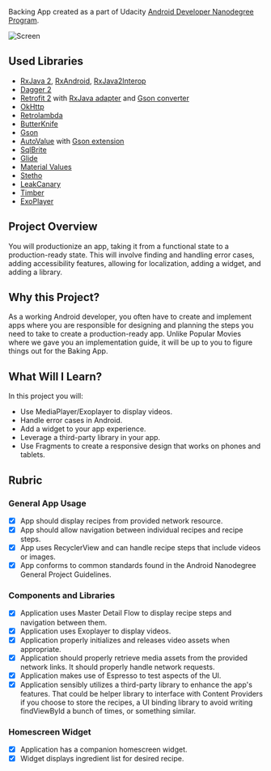 Backing App created as a part of Udacity [Android Developer Nanodegree Program](https://www.udacity.com/course/android-developer-nanodegree-by-google--nd801).

![Screen](https://ibb.co/me90yU)

## Used Libraries
* [RxJava 2](https://github.com/ReactiveX/RxJava), [RxAndroid](https://github.com/ReactiveX/RxAndroid), [RxJava2Interop](https://github.com/akarnokd/RxJava2Interop)
* [Dagger 2](https://github.com/google/dagger)
* [Retrofit 2](https://github.com/square/retrofit) with [RxJava adapter](https://github.com/square/retrofit/tree/master/retrofit-adapters/rxjava2) and [Gson converter](https://github.com/square/retrofit/tree/master/retrofit-converters/gson)
* [OkHttp](https://github.com/square/okhttp)
* [Retrolambda](https://github.com/evant/gradle-retrolambda)
* [ButterKnife](https://github.com/JakeWharton/butterknife)
* [Gson](https://github.com/google/gson)
* [AutoValue](https://github.com/google/auto) with [Gson extension](https://github.com/rharter/auto-value-gson)
* [SqlBrite](https://github.com/square/sqlbrite)
* [Glide](https://github.com/bumptech/glide)
* [Material Values](https://github.com/AoDevBlue/MaterialValues)
* [Stetho](https://github.com/facebook/stetho)
* [LeakCanary](https://github.com/square/leakcanary)
* [Timber](https://github.com/JakeWharton/timber)
* [ExoPlayer](https://github.com/google/ExoPlayer)

## Project Overview
You will productionize an app, taking it from a functional state to a production-ready state. This will involve finding and handling error cases, adding accessibility features, allowing for localization, adding a widget, and adding a library.

## Why this Project?
As a working Android developer, you often have to create and implement apps where you are responsible for designing and planning the steps you need to take to create a production-ready app. Unlike Popular Movies where we gave you an implementation guide, it will be up to you to figure things out for the Baking App.

## What Will I Learn?
In this project you will:
* Use MediaPlayer/Exoplayer to display videos.
* Handle error cases in Android.
* Add a widget to your app experience.
* Leverage a third-party library in your app.
* Use Fragments to create a responsive design that works on phones and tablets.

## Rubric

### General App Usage
- [x] App should display recipes from provided network resource.
- [x] App should allow navigation between individual recipes and recipe steps.
- [x] App uses RecyclerView and can handle recipe steps that include videos or images.
- [x] App conforms to common standards found in the Android Nanodegree General Project Guidelines.

### Components and Libraries
- [x] Application uses Master Detail Flow to display recipe steps and navigation between them.
- [x] Application uses Exoplayer to display videos.
- [x] Application properly initializes and releases video assets when appropriate.
- [x] Application should properly retrieve media assets from the provided network links. It should properly handle network requests.
- [x] Application makes use of Espresso to test aspects of the UI.
- [x] Application sensibly utilizes a third-party library to enhance the app's features. That could be helper library to interface with Content Providers if you choose to store the recipes, a UI binding library to avoid writing findViewById a bunch of times, or something similar.

### Homescreen Widget
- [x] Application has a companion homescreen widget.
- [x] Widget displays ingredient list for desired recipe.
